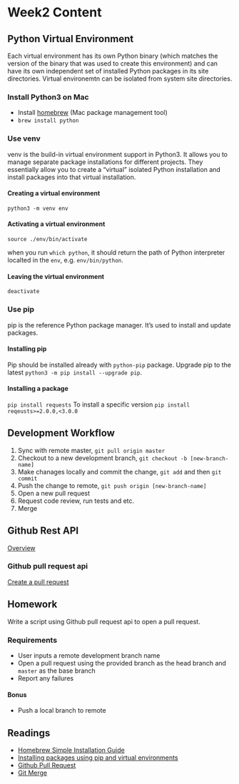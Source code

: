 # Week2 Content

## Python Virtual Environment

Each virtual environment has its own Python binary (which matches the version of the binary that was used to create this environment) and can have its own independent set of installed Python packages in its site directories. Virtual environemtn can be isolated from system site directories.

### Install Python3 on Mac

- Install [homebrew](https://brew.sh/#install) (Mac package management tool)
- `brew install python`

### Use venv

venv is the build-in virtual environment support in Python3. It allows you to manage separate package installations for different projects. They essentially allow you to create a “virtual” isolated Python installation and install packages into that virtual installation.

#### Creating a virtual environment

`python3 -m venv env`

#### Activating a virtual environment

`source ./env/bin/activate`

when you run `which python`, it should return the path of Python interpreter localted in the `env`, e.g. `env/bin/python`.

#### Leaving the virtual environment

`deactivate`

### Use pip

pip is the reference Python package manager. It’s used to install and update packages.

#### Installing pip

Pip should be installed already with `python-pip` package.
Upgrade pip to the latest `python3 -m pip install --upgrade pip`.

#### Installing a package

`pip install requests`
To install a specific version `pip install reqeusts>=2.0.0,<3.0.0`

## Development Workflow

1. Sync with remote master, `git pull origin master`
2. Checkout to a new development branch, `git checkout -b [new-branch-name]`
3. Make chanages locally and commit the change, `git add` and then `git commit`
4. Push the change to remote, `git push origin [new-branch-name]`
5. Open a new pull request
6. Request code review, run tests and etc.
7. Merge

## Github Rest API

[Overview](https://docs.github.com/en/rest/pulls)

### Github pull request api

[Create a pull request](https://docs.github.com/en/rest/pulls/pulls#create-a-pull-request)

## Homework

Write a script using Github pull request api to open a pull request.

### Requirements

- User inputs a remote development branch name
- Open a pull request using the provided branch as the head branch and `master` as the base branch
- Report any failures

#### Bonus

- Push a local branch to remote

## Readings

- [Homebrew Simple Installation Guide](https://treehouse.github.io/installation-guides/mac/homebrew)
- [Installing packages using pip and virtual environments](https://packaging.python.org/en/latest/guides/installing-using-pip-and-virtual-environments/#installing-packages-using-pip-and-virtual-environments)
- [Github Pull Request](https://docs.github.com/en/pull-requests/collaborating-with-pull-requests/proposing-changes-to-your-work-with-pull-requests/about-pull-requests)
- [Git Merge](https://www.atlassian.com/git/tutorials/using-branches/git-merge)
